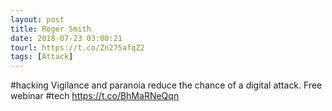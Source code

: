 ```yaml
---
layout: post
title: Roger Smith
date: 2018-07-23 03:00:21
tourl: https://t.co/Zn275afqZ2
tags: [Attack]
---
```

#hacking Vigilance and paranoia reduce the chance of a digital attack. Free webinar #tech https://t.co/BhMaRNeQqn